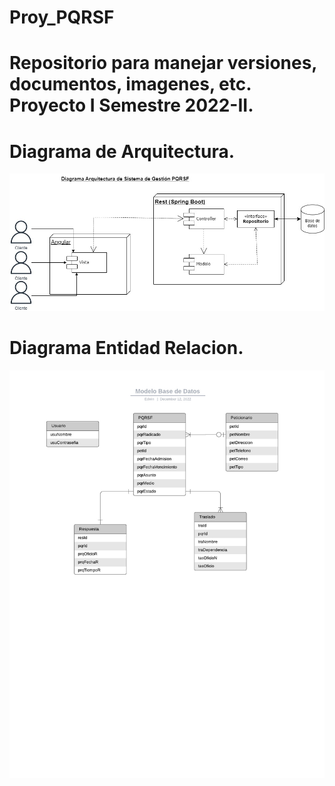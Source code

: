 # Proy_PQRSF

# Repositorio para manejar versiones, documentos, imagenes, etc. Proyecto I Semestre 2022-II.
# Diagrama de Arquitectura.
![Diagrama Arquitectura](Diagramas/Diagrama%20Arquitectura.jpg)
# Diagrama Entidad Relacion.
![Modelo Base de Datos](Diagramas/Modelo%20Base%20de%20Datos.jpeg)
